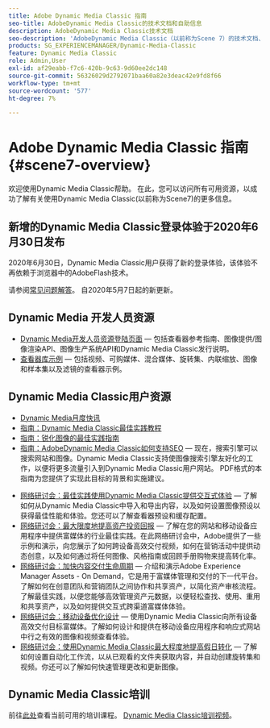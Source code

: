 ```yaml
---
title: Adobe Dynamic Media Classic 指南
seo-title: AdobeDynamic Media Classic的技术文档和自助信息
description: AdobeDynamic Media Classic技术文档
seo-description: 'AdobeDynamic Media Classic（以前称为Scene 7）的技术文档、发行说明和自助资料 '
products: SG_EXPERIENCEMANAGER/Dynamic-Media-Classic
feature: Dynamic Media Classic
role: Admin,User
exl-id: af29eabb-f7c6-420b-9c63-9d60ee2dc148
source-git-commit: 56326029d2792071baa60a82e3deac42e9fd8f66
workflow-type: tm+mt
source-wordcount: '577'
ht-degree: 7%

---
```


# Adobe Dynamic Media Classic 指南 {#scene7-overview}

欢迎使用Dynamic Media Classic帮助。 在此，您可以访问所有可用资源，以成功了解有关使用Dynamic Media Classic(以前称为Scene7)的更多信息。

## 新增的Dynamic Media Classic登录体验于2020年6月30日发布

2020年6月30日，Dynamic Media Classic用户获得了新的登录体验，该体验不再依赖于浏览器中的AdobeFlash技术。

请参阅[常见问题解答](new-ui-2020.md)。 自2020年5月7日起的新更新。

## Dynamic Media 开发人员资源

* [Dynamic Media开发人员资源登陆页面](https://experienceleague.adobe.com/docs/dynamic-media-developer-resources.html)  — 包括查看器参考指南、图像提供/图像渲染API、图像生产系统API和Dynamic Media Classic发行说明。
* [查看器库示例](https://landing.adobe.com/zh-Hans/na/dynamic-media/ctir-2755/live-demos.html)  — 包括视频、可购媒体、混合媒体、旋转集、内联缩放、图像和样本集以及滤镜的查看器示例。

## Dynamic Media Classic用户资源

* [Dynamic Media月度快讯](dynamic-media-newsletter.md)
* [指南：Dynamic Media Classic最佳实践教程](https://experienceleague.adobe.com/docs/experience-manager-learn/dynamic-media-classic-tutorial/overview.html)
* [指南：锐化图像的最佳实践指南](/help/assets/s7_sharpening_images.pdf)
* [指南：AdobeDynamic Media Classic如何支持SEO](/help/assets/s7_seo.pdf)  — 现在，搜索引擎可以搜索网站和图像。Dynamic Media Classic支持使图像搜索引擎友好化的工作，以便将更多流量引入到Dynamic Media Classic用户网站。 PDF格式的本指南为您提供了实现此目标的背景和实施建议。
<!-- * [Webinar: Best Practices for Responsive Design](http://offers.adobe.com/en/na/marketing/landings/_40458_responsive_design_live_on_demand_webinar.html) - Learn practical tips on how to improve your mobile strategy. See real-world examples of responsive design in action. Create one master asset that works across multiple devices and increase mobile performance by dynamically changing the resolution of images or the orientation of images for portrait or landscape displays. Learn how to also dynamically crop, scale, or resize images. -->
* [网络研讨会：最佳实践使用Dynamic Media Classic提供交互式体验](https://seminars.adobeconnect.com/p7wb8ej3u6d/)  — 了解如何从Dynamic Media Classic中导入和导出内容，以及如何设置图像预设以获得最佳性能和体验。您还可以了解查看器预设和缓存配置。
* [网络研讨会：最大限度地提高资产投资回报](https://adobecustomersuccess.adobeconnect.com/p5ar3hfrrec/?launcher=false&amp;fcsContent=true&amp;pbMode=normal&amp;proto=true)  — 了解在您的网站和移动设备应用程序中提供富媒体的行业最佳实践。在此网络研讨会中，Adobe提供了一些示例和演示，向您展示了如何跨设备高效交付视频，如何在营销活动中提供动态创意，以及如何通过将任何图像、风格指南或回顾手册购物来提高转化率。
* [网络研讨会：加快内容交付生命周期](https://adobecustomersuccess.adobeconnect.com/p88ducm9pqv/)  — 介绍和演示Adobe Experience Manager Assets - On Demand，它是用于富媒体管理和交付的下一代平台。了解如何在创意团队和营销团队之间协作和共享资产，以简化资产审核流程。 了解最佳实践，以便您能够高效管理资产元数据，以便轻松查找、使用、重用和共享资产，以及如何提供交互式跨渠道富媒体体验。
* [网络研讨会：移动设备优化设计](https://adobecustomersuccess.adobeconnect.com/p6oqd3wydif/?launcher=false&amp;fcsContent=true&amp;pbMode=normal&amp;proto=true)  — 使用Dynamic Media Classic向所有设备高效交付目标富媒体。了解如何设计和提供在移动设备应用程序和响应式网站中行之有效的图像和视频查看体验。
* [网络研讨会：使用Dynamic Media Classic最大程度地提高假日转化](https://adobecustomersuccess.adobeconnect.com/p32n1yr85c9/?proto=true)  — 了解如何设置自动化工作流，以从已观看的文件夹获取内容，并自动创建旋转集和视频。你还可以了解如何快速管理更改和更新图像。

## Dynamic Media Classic培训

前往[此处](https://learning.adobe.com/catalog.html#product=adobe-scene7)查看当前可用的培训课程。
[Dynamic Media Classic培训视频](/help/training-videos.md)。
